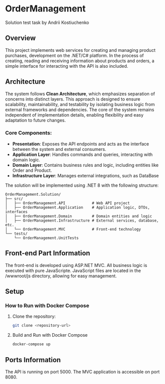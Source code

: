# OrderManagement
Solution test task by Andrii Kostiuchenko

## Overview

This project implements web services for creating and managing product purchases, development on the .NET/C# platform. In the process of creating, 
reading and receiving information about products and orders, a simple interface for interacting with the API is also included.

## Architecture

The system follows **Clean Architecture**, which emphasizes separation of concerns into distinct layers. This approach is designed to ensure scalability, maintainability, and testability by isolating business logic from external frameworks and dependencies. The core of the system remains independent of implementation details, enabling flexibility and easy adaptation to future changes.

### Core Components:

- **Presentation**: Exposes the API endpoints and acts as the interface between the system and external consumers.
- **Application Layer**: Handles commands and queries, interacting with domain logic.
- **Domain Layer**: Contains business rules and logic, including entities like Order and Product.
- **Infrastructure Layer**: Manages external integrations, such as DataBase


The solution will be implemented using .NET 8 with the following structure:
```plaintext
OrderManagement.Solution/
├── src/
│   ├── OrderManagement.API            # Web API project
│   ├── OrderManagement.Application    # Application logic, DTOs, interfaces
│   ├── OrderManagement.Domain         # Domain entities and logic
│   ├── OrderManagement.Infrastructure # External services, database, etc.
│   └── OrderManagement.MVC            # Front-end technology
└── tests/
    └── OrderManagement.UnitTests
```

## Front-end Part Information 

The front-end is developed using ASP.NET MVC. All business logic is executed with pure JavaScripte. JavaScript files are located in the /wwwroot/js directory, allowing for easy management. 


## Setup 

### How to Run with Docker Compose

1. Clone the repository:
 
   ```bash
   git clone <repository-url>
   ```

2. Build and Run with Docker Compose
   ```bash
   docker-compose up 
   ```

## Ports Information

The API is running on port 5000.
The MVC application is accessible on port 8080.
